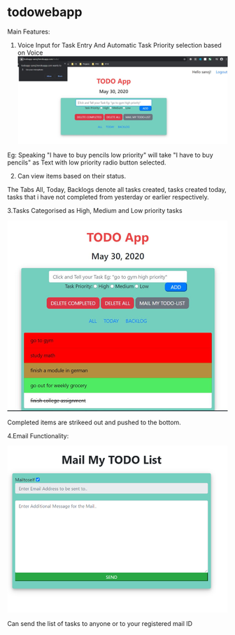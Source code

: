# todowebapp

Main Features:
  
  1. Voice Input for Task Entry And Automatic Task Priority selection based on Voice
  ![](imagesfolder/voice2.png)
  
  Eg:  Speaking "I have to buy pencils low priority" will take "I have to buy pencils" as Text with low priority radio button selected.
  
  2. Can view items based on their status.
  
  The Tabs All, Today, Backlogs denote all tasks created, tasks created today, tasks that i have not completed from yesterday or earlier respectively.
  
  
  3.Tasks Categorised as High, Medium and Low priority tasks
  
  ![](imagesfolder/todoapp.png)
  
  Completed items are strikeed out and pushed to the bottom.
  
  
  4.Email Functionality:
  
  ![](imagesfolder/mail.png)
  
  Can send the list of tasks to anyone or to your registered mail ID
